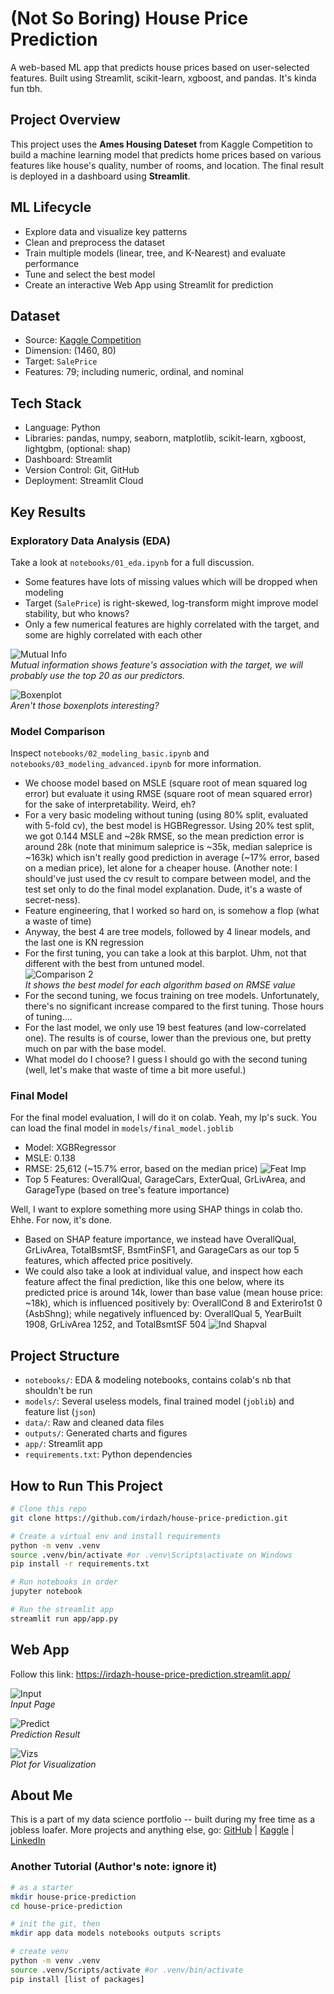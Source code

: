 # (Not So Boring) House Price Prediction 
A web-based ML app that predicts house prices based on user-selected features. 
Built using Streamlit, scikit-learn, xgboost, and pandas. It's kinda fun tbh. 

## Project Overview
This project uses the **Ames Housing Dateset** from Kaggle Competition to build a machine learning model that predicts home prices based on various features like house's quality, number of rooms, and location.
The final result is deployed in a dashboard using **Streamlit**.

## ML Lifecycle
- Explore data and visualize key patterns
- Clean and preprocess the dataset
- Train multiple models (linear, tree, and K-Nearest) and evaluate performance
- Tune and select the best model
- Create an interactive Web App using Streamlit for prediction

## Dataset
- Source: [Kaggle Competition](https://www.kaggle.com/c/house-prices-advanced-regression-techniques)
- Dimension: (1460, 80)
- Target: `SalePrice`
- Features: 79; including numeric, ordinal, and nominal

## Tech Stack
- Language: Python
- Libraries: pandas, numpy, seaborn, matplotlib, scikit-learn, xgboost, lightgbm, (optional: shap)
- Dashboard: Streamlit
- Version Control: Git, GitHub
- Deployment: Streamlit Cloud

## Key Results
### Exploratory Data Analysis (EDA)
Take a look at `notebooks/01_eda.ipynb` for a full discussion. 
- Some features have lots of missing values which will be dropped when modeling
- Target (`SalePrice`) is right-skewed, log-transform might improve model stability, but who knows? 
- Only a few numerical features are highly correlated with the target, and some are highly correlated with each other

![Mutual Info](outputs/eda_mi_scores.png)   
*Mutual information shows feature's association with the target, we will probably use the top 20 as our predictors.*

![Boxenplot](outputs/eda_interesting_cat.png)  
*Aren't those boxenplots interesting?*

### Model Comparison
Inspect `notebooks/02_modeling_basic.ipynb` and `notebooks/03_modeling_advanced.ipynb` for more information. 
- We choose model based on MSLE (square root of mean squared log error) but evaluate it using RMSE (square root of mean squared error) for the sake of interpretability. Weird, eh? 
- For a very basic modeling without tuning (using 80% split, evaluated with 5-fold cv), the best model is HGBRegressor. Using 20% test split, we got 0.144 MSLE and ~28k RMSE, so the mean prediction error is around 28k (note that minimum saleprice is ~35k, median saleprice is ~163k) which isn't really good prediction in average (~17% error, based on a median price), let alone for a cheaper house. (Another note: I should've just used the cv result to compare between model, and the test set only to do the final model explanation. Dude, it's a waste of secret-ness).
- Feature engineering, that I worked so hard on, is somehow a flop (what a waste of time)
- Anyway, the best 4 are tree models, followed by 4 linear models, and the last one is KN regression
- For the first tuning, you can take a look at this barplot. Uhm, not that different with the best from untuned model.     
    ![Comparison 2](outputs/model_comparison2.png)  
    *It shows the best model for each algorithm based on RMSE value*
- For the second tuning, we focus training on tree models. Unfortunately, there's no significant increase compared to the first tuning. Those hours of tuning.... 
- For the last model, we only use 19 best features (and low-correlated one). The results is of course, lower than the previous one, but pretty much on par with the base model.
- What model do I choose? I guess I should go with the second tuning (well, let's make that waste of time a bit more useful.)

### Final Model
For the final model evaluation, I will do it on colab. Yeah, my lp's suck. You can load the final model in `models/final_model.joblib`
- Model: XGBRegressor
- MSLE: 0.138
- RMSE: 25,612 (~15.7% error, based on the median price)
    ![Feat Imp](outputs/feat_imp.png)  
- Top 5 Features: OverallQual, GarageCars, ExterQual, GrLivArea, and GarageType (based on tree's feature importance)

Well, I want to explore something more using SHAP things in colab tho. Ehhe. For now, it's done.
- Based on SHAP feature importance, we instead have OverallQual, GrLivArea, TotalBsmtSF, BsmtFinSF1, and GarageCars as our top 5 features, which affected price positively.
- We could also take a look at individual value, and inspect how each feature affect the final prediction, like this one below, where its predicted price is around 14k, lower than base value (mean house price: ~18k), which is influenced positively by: OverallCond 8 and Exteriro1st 0 (AsbShng); while negatively influenced by: OverallQual 5, YearBuilt 1908, GrLivArea 1252, and TotalBsmtSF 504
![Ind Shapval](outputs/individual_shap.jpg)

## Project Structure
- `notebooks/`: EDA & modeling notebooks, contains colab's nb that shouldn't be run
- `models/`: Several useless models, final trained model (`joblib`) and feature list (`json`)
- `data/`: Raw and cleaned data files
- `outputs/`: Generated charts and figures
- `app/`: Streamlit app
- `requirements.txt`: Python dependencies

## How to Run This Project
```bash
# Clone this repo
git clone https://github.com/irdazh/house-price-prediction.git

# Create a virtual env and install requirements
python -m venv .venv
source .venv/bin/activate #or .venv\Scripts\activate on Windows
pip install -r requirements.txt 

# Run notebooks in order
jupyter notebook

# Run the streamlit app
streamlit run app/app.py
```

## Web App
Follow this link: https://irdazh-house-price-prediction.streamlit.app/   


![Input](assets/input.jpg)  
*Input Page*   

![Predict](assets/predict.jpg)  
*Prediction Result*   

![Vizs](assets/viz.jpg)  
*Plot for Visualization*   

## About Me
This is a part of my data science portfolio -- 
built during my free time as a jobless loafer. More projects and anything else, go:
[GitHub](https://github.com/irdazh) |
[Kaggle](https://www.kaggle.com/irdazh) |
[LinkedIn](https:///www.linkedin.com/in/daud-ma)

### Another Tutorial (Author's note: ignore it)
```bash
# as a starter
mkdir house-price-prediction
cd house-price-prediction

# init the git, then
mkdir app data models notebooks outputs scripts

# create venv
python -m venv .venv
source .venv/Scripts/activate #or .venv/bin/activate
pip install [list of packages]
```
